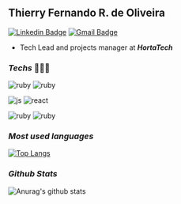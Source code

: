 ## Thierry Fernando R. de Oliveira
[![Linkedin Badge](https://img.shields.io/badge/-Thierry-blue?style=flat-square&logo=Linkedin&logoColor=white)](https://www.linkedin.com/in/thierry-fernando/) 
[![Gmail Badge](https://img.shields.io/badge/-thierrygigix@gmail.com-c14438?style=flat-square&logo=Gmail&logoColor=white&link=mailto:thierrygigix@gmail.com)](mailto:thierrygigix@gmail.com)

- Tech Lead and projects manager at ***HortaTech***



### ***Techs***  🧑🏻‍💻

![ruby](https://img.shields.io/badge/-ruby-b21607?style=for-the-badge&logo=ruby&logoColor=white) ![ruby](https://img.shields.io/badge/-rails-900d0d?style=for-the-badge&logo=ruby&logoColor=white)

![js](https://img.shields.io/badge/-Javascript-black?style=for-the-badge&logo=javascript&logoColor=white) ![react](https://img.shields.io/badge/-React-blue?style=for-the-badge&logo=react&logoColor=white)

![ruby](https://img.shields.io/badge/-typescript-0f4c75?style=for-the-badge&logo=typescript&logoColor=white) ![ruby](https://img.shields.io/badge/-angular-c70039?style=for-the-badge&logo=angular&logoColor=white)


### ***Most used languages***
[![Top Langs](https://github-readme-stats.vercel.app/api/top-langs/?username=thierryfro&layout=compact&theme=dracula)](https://github.com/anuraghazra/github-readme-stats)


### ***Github Stats***
![Anurag's github stats](https://github-readme-stats.vercel.app/api?username=thierryfro&show_icons=true&theme=dracula)

